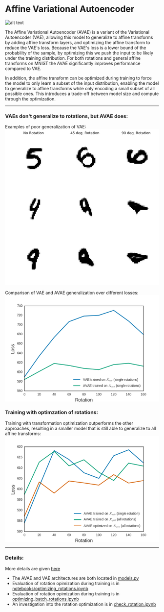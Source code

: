 # Affine Variational Autoencoder
![alt text](imgs/affine_vae_1d.png)

The Affine Variational Autoencoder (AVAE) is a variant of the Variational Autoencoder (VAE), allowing this model to generalize to affine transforms by adding affine transform layers, and optimizing the affine transform to reduce the VAE's loss. Because the VAE's loss is a lower bound of the probablilty of the sample, by optimizing this we push the input to be likely under the training distribution. For both rotations and general affine transforms on MNIST the AVAE significantly improves performance compared to VAE.

In addition, the affine transform can be optimized during training to force the model to only learn a subset of the input distribution, enabling the model to generalize to affine transforms while only encoding a small subset of all possible ones. This introduces a trade-off between model size and compute through the optimization.

---
### VAEs don't generalize to rotations, but AVAE does:
Examples of poor generalization of VAE:
![alt text](imgs/vae_loss_rotation_ex.png)

Comparison of VAE and AVAE generalization over different losses:
![alt text](imgs/affine_L8_rot_VAE_AVAE_sgd20_r30_600t.png)


### Training with optimzation of rotations:
Training with transformation optimization outperforms the other approaches, resulting in a smaller model that is still able to generalize to all affine transforms:
![alt text](imgs/affine_L8_rot_AVAE_compare_sgd20_r30_600t.png)

---
### Details:
More details are given [here](http://renebidart.com/2019-04-23-Affine-Variational-Autoencoders-for-Efficient-Generalization/)
* The AVAE and VAE architectures are both located in [models.py](model/models.py)
* Evaluation of rotation opimization during training is in [notebooks/optimizing_rotations.ipynb](notebooks/optimizing_rotations.ipynb)
* Evaluation of rotation opimization during training is in [optimizing_batch_rotations.ipynb](notebooks/optimizing_batch_rotations.ipynb)
* An investigation into the rotation optimization is in [check_rotation.ipynb](notebooks/check_rotation.ipynb)
